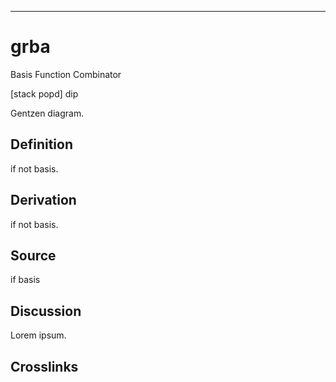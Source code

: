 ------------------------------------------------------------------------

# grba

Basis Function Combinator

\[stack popd\] dip

Gentzen diagram.

## Definition

if not basis.

## Derivation

if not basis.

## Source

if basis

## Discussion

Lorem ipsum.

## Crosslinks
